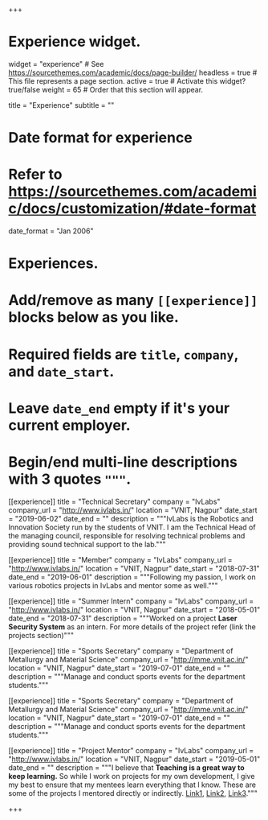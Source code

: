 +++
# Experience widget.
widget = "experience"  # See https://sourcethemes.com/academic/docs/page-builder/
headless = true  # This file represents a page section.
active = true  # Activate this widget? true/false
weight = 65  # Order that this section will appear.

title = "Experience"
subtitle = ""

# Date format for experience
#   Refer to https://sourcethemes.com/academic/docs/customization/#date-format
date_format = "Jan 2006"

# Experiences.
#   Add/remove as many `[[experience]]` blocks below as you like.
#   Required fields are `title`, `company`, and `date_start`.
#   Leave `date_end` empty if it's your current employer.
#   Begin/end multi-line descriptions with 3 quotes `"""`.
[[experience]]
  title = "Technical Secretary"
  company = "IvLabs"
  company_url = "http://www.ivlabs.in/"
  location = "VNIT, Nagpur"
  date_start = "2019-06-02"
  date_end = ""
  description = """IvLabs is the Robotics and Innovation Society run by the students of VNIT. I am the Technical Head of the managing council, responsible for resolving technical problems and providing sound technical support to the lab."""

[[experience]]
  title = "Member"
  company = "IvLabs"
  company_url = "http://www.ivlabs.in/"
  location = "VNIT, Nagpur"
  date_start = "2018-07-31"
  date_end = "2019-06-01"
  description = """Following my passion, I work on various robotics projects in IvLabs and mentor some as well."""

[[experience]]
  title = "Summer Intern"
  company = "IvLabs"
  company_url = "http://www.ivlabs.in/"
  location = "VNIT, Nagpur"
  date_start = "2018-05-01"
  date_end = "2018-07-31"
  description = """Worked on a project __Laser Security System__ as an intern. For more details of the project refer (link the projects section)"""

[[experience]]
  title = "Sports Secretary"
  company = "Department of Metallurgy and Material Science"
  company_url = "http://mme.vnit.ac.in/"
  location = "VNIT, Nagpur"
  date_start = "2019-07-01"
  date_end = ""
  description = """Manage and conduct sports events for the department students."""
  
  [[experience]]
  title = "Sports Secretary"
  company = "Department of Metallurgy and Material Science"
  company_url = "http://mme.vnit.ac.in/"
  location = "VNIT, Nagpur"
  date_start = "2019-07-01"
  date_end = ""
  description = """Manage and conduct sports events for the department students."""

[[experience]]
  title = "Project Mentor"
  company = "IvLabs"
  company_url = "http://www.ivlabs.in/"
  location = "VNIT, Nagpur"
  date_start = "2019-05-01"
  date_end = ""
  description = """I believe that __Teaching is a great way to keep learning.__ So while I work on projects for my own development, I give my best to ensure that my mentees learn everything that I know. These are some of the projects I mentored directly or indirectly. [Link1](http://www.ivlabs.in/rfid_2019.html), [Link2](http://www.ivlabs.in/suntracker.html), [Link3](http://www.ivlabs.in/iot-ambiance.html)."""

+++
